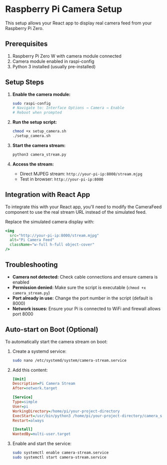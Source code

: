 
# Raspberry Pi Camera Setup

This setup allows your React app to display real camera feed from your Raspberry Pi Zero.

## Prerequisites

1. Raspberry Pi Zero W with camera module connected
2. Camera module enabled in raspi-config
3. Python 3 installed (usually pre-installed)

## Setup Steps

1. **Enable the camera module:**
   ```bash
   sudo raspi-config
   # Navigate to: Interface Options → Camera → Enable
   # Reboot when prompted
   ```

2. **Run the setup script:**
   ```bash
   chmod +x setup_camera.sh
   ./setup_camera.sh
   ```

3. **Start the camera stream:**
   ```bash
   python3 camera_stream.py
   ```

4. **Access the stream:**
   - Direct MJPEG stream: `http://your-pi-ip:8000/stream.mjpg`
   - Test in browser: `http://your-pi-ip:8000`

## Integration with React App

To integrate this with your React app, you'll need to modify the CameraFeed component to use the real stream URL instead of the simulated feed.

Replace the simulated camera display with:
```jsx
<img 
  src="http://your-pi-ip:8000/stream.mjpg" 
  alt="Pi Camera Feed"
  className="w-full h-full object-cover"
/>
```

## Troubleshooting

- **Camera not detected:** Check cable connections and ensure camera is enabled
- **Permission denied:** Make sure the script is executable (`chmod +x camera_stream.py`)
- **Port already in use:** Change the port number in the script (default is 8000)
- **Network issues:** Ensure your Pi is connected to WiFi and firewall allows port 8000

## Auto-start on Boot (Optional)

To automatically start the camera stream on boot:

1. Create a systemd service:
   ```bash
   sudo nano /etc/systemd/system/camera-stream.service
   ```

2. Add this content:
   ```ini
   [Unit]
   Description=Pi Camera Stream
   After=network.target

   [Service]
   Type=simple
   User=pi
   WorkingDirectory=/home/pi/your-project-directory
   ExecStart=/usr/bin/python3 /home/pi/your-project-directory/camera_stream.py
   Restart=always

   [Install]
   WantedBy=multi-user.target
   ```

3. Enable and start the service:
   ```bash
   sudo systemctl enable camera-stream.service
   sudo systemctl start camera-stream.service
   ```
